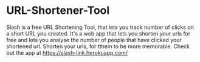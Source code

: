 # URL-Shortener-Tool
Slash is a free URL Shortening Tool, that lets you track number of clicks on a short URL you created. 
It's a web app that lets you shorten your urls for free and lets you analyse the number of people that have clicked your shortened url.
Shorten your urls, for tthem to be more memorable.
Check out the app at https://slash-link.herokuapp.com/
